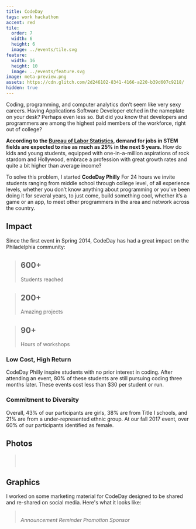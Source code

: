 ```yaml
---
title: CodeDay
tags: work hackathon
accent: red
tile:
  order: 7
  width: 6
  height: 6
  image: ../events/tile.svg
feature:
  width: 16
  height: 10
  image: ../events/feature.svg
image: meta-preview.png
assets: https://cdn.glitch.com/2d246102-8341-4166-a220-b39d607c9218/
hidden: true
---
```


Coding, programming, and computer analytics don’t seem like very sexy careers. Having Applications Software Developer etched in the nameplate on your desk? Perhaps even less so. But did you know that developers and programmers are among the highest paid members of the workforce, right out of college?

**According to the [Bureau of Labor Statistics](http://www.itworld.com/article/2945674/careers/computer-science-students-are-in-demand-and-they-know-it.html), demand for jobs in STEM fields are expected to rise as much as 25% in the next 5 years.** How do kids and young students, equipped with one-in-a-million aspirations of rock stardom and Hollywood, embrace a profession with great growth rates and quite a bit higher than average income?

To solve this problem, I started **CodeDay Philly** For 24 hours we invite students ranging from middle school through college level, of all experience levels, whether you don’t know anything about programming or you’ve been doing it for several years, to just come, build something cool, whether it’s a game or an app, to meet other programmers in the area and network across the country.

## Impact

Since the first event in Spring 2014, CodeDay has had a great impact on the Philadelphia community:

<grid column-count="3" phone-column-count="1">
	<blockquote>
		<h2 class="no-margin-bottom">600+</h2>
		<p class="lead">Students reached</p>
	</blockquote>
	<blockquote>
		<h2 class="no-margin-bottom">200+</h2>
		<p class="lead">Amazing projects</p>
	</blockquote>
	<blockquote>
		<h2 class="no-margin-bottom">90+</h2>
		<p class="lead">Hours of workshops</p>
	</blockquote>
</grid>

### Low Cost, High Return

CodeDay Philly inspire students with no prior interest in coding. After attending an event, 80% of these students are still pursuing coding three months later. These events cost  less than $30 per student or run.

### Commitment to Diversity

Overall, 43% of our participants are girls, 38% are from Title I schools, and 21% are from a under-represented ethnic group. At our fall 2017 event, over 60% of our participants identified as female.

## Photos

<blockquote class="text-center">
  <br>
	<row>
		<column class=""><img src="{{ page.assets }}codeday-phl-f2014code.jpg" alt=""></column>
		<column class=""><img src="{{ page.assets }}codeday-phl-f2014kickoff.jpg" alt=""></column>
		<column class=""><img src="{{ page.assets }}codeday-phl-s2015selfie.jpg" alt=""></column>
	</row>
	<row>
		<column class="no-margin-bottom"><img src="{{ page.assets }}codeday-phl-f2017event.png" alt=""></column>
		<column class="no-margin-bottom"><img src="{{ page.assets }}codeday-phl-f2015mentors.jpg" alt=""></column>
	</row>
</blockquote>

## Graphics

I worked on some marketing material for CodeDay designed to be shared and re-shared on social media. Here's what it looks like:

<blockquote class="text-center">
  <br>
	<row>
		<column class="no-margin-bottom"><i>Announcement</i><img src="{{ page.assets }}codeday-promo-back.png" alt=""></column>
		<column class="no-margin-bottom"><i>Reminder</i><img src="{{ page.assets }}codeday-promo-code.png" alt=""></column>
	</row>
	<row>
		<column class="no-margin-bottom"><i>Promotion</i><img src="{{ page.assets }}codeday-promo-poster.png" alt=""></column>
		<column class="no-margin-bottom"><i>Sponsor</i><img src="{{ page.assets }}codeday-promo-sponsor.png" alt=""></column>
	</row>
</blockquote>

